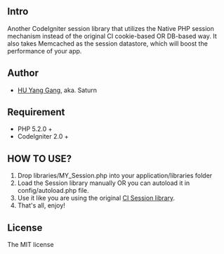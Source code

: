 ## Intro

Another CodeIgniter session library that utilizes the Native PHP session mechanism instead of the original CI cookie-based OR DB-based way. It also takes Memcached as the session datastore, which will boost the performance of your app. 

## Author

* [HU Yang Gang](https://github.com/Situos/codeigniter-my-session), aka. Saturn

## Requirement

* PHP 5.2.0 +
* CodeIgniter 2.0 +

## HOW TO USE?

1.  Drop libraries/MY_Session.php into your application/libraries folder
2.  Load the Session library manually OR you can autoload it in config/autoload.php file.
3.  Use it like you are using the original [CI Session library](http://codeigniter.com/user_guide/libraries/sessions.html).
4.  That's all, enjoy! 

## License

The MIT license


